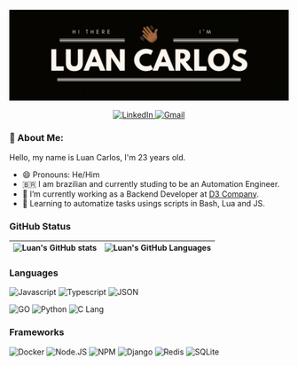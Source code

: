 ![Luan's GitHub Banner](./images/GithubBanner.png)

<p align="center">
  <a href="https://www.linkedin.com/in/luan-carlos-gs/">
    <img src="https://img.shields.io/badge/LinkedIn-0077B5?style=for-the-badge&logo=linkedin&logoColor=white" alt="LinkedIn" />
 </a>
<a href="mailto:luan.carlos.3174@gmail.com">
    <img src="https://img.shields.io/badge/Gmail-D14836?style=for-the-badge&logo=gmail&logoColor=white" alt="Gmail" />
</a>
</p>

### 📝 About Me:

Hello, my name is Luan Carlos, I'm 23 years old.

- 😄 Pronouns: He/Him
- 🇧🇷 I am brazilian and currently studing to be an Automation Engineer.
- 🔭 I’m currently working as a Backend Developer at [D3 Company](https://github.com/d3estudio).
- 🌱 Learning to automatize tasks usings scripts in Bash, Lua and JS.

### GitHub Status

| ![Luan's GitHub stats](https://github-readme-stats.vercel.app/api?username=luancgs&show_icons=true&theme=tokyonight) | ![Luan's GitHub Languages](https://github-readme-stats.vercel.app/api/top-langs/?username=luancgs&theme=tokyonight) |
| :------------------------------------------------------------------------------------------------------------------: | :-----------------------------------------------------------------------------------------------------------------: |

### Languages

![Javascript](https://img.shields.io/badge/JavaScript-323330?style=for-the-badge&logo=javascript&logoColor=F7DF1E)
![Typescript](https://img.shields.io/badge/TypeScript-007ACC?style=for-the-badge&logo=typescript&logoColor=white)
![JSON](https://img.shields.io/badge/json-5E5C5C?style=for-the-badge&logo=json&logoColor=white)

![GO](https://img.shields.io/badge/Go-00ADD8.svg?style=for-the-badge&logo=Go&logoColor=white)
![Python](https://img.shields.io/badge/Python-3776AB?style=for-the-badge&logo=python&logoColor=white)
![C Lang](https://img.shields.io/badge/C-00599C?style=for-the-badge&logo=c&logoColor=white)

### Frameworks

![Docker](https://img.shields.io/badge/Docker-2CA5E0?style=for-the-badge&logo=docker&logoColor=white)
![Node.JS](https://img.shields.io/badge/Node.js-339933?style=for-the-badge&logo=nodedotjs&logoColor=white)
![NPM](https://img.shields.io/badge/npm-CB3837?style=for-the-badge&logo=npm&logoColor=white)
![Django](https://img.shields.io/badge/Django-092E20?style=for-the-badge&logo=django&logoColor=green)
![Redis](https://img.shields.io/badge/redis-%23DD0031.svg?&style=for-the-badge&logo=redis&logoColor=white)
![SQLite](https://img.shields.io/badge/SQLite-07405E?style=for-the-badge&logo=sqlite&logoColor=white)

<!--
**luancgs/luancgs** is a ✨ _special_ ✨ repository because its `README.md` (this file) appears on your GitHub profile.

Here are some ideas to get you started:

- 🔭 I’m currently working on ...
- 🌱 I’m currently learning ...
- 👯 I’m looking to collaborate on ...
- 🤔 I’m looking for help with ...
- 💬 Ask me about ...
- 📫 How to reach me: ...
- 😄 Pronouns: ...
- ⚡ Fun fact: ...
-->

